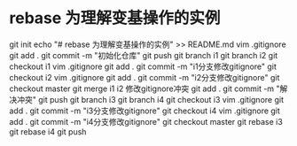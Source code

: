 # rebase 为理解变基操作的实例
git init
echo "# rebase 为理解变基操作的实例" >> README.md
vim .gitignore
git add .
git commit -m "初始化仓库"
git push
git branch i1
git branch i2
git checkout i1
vim .gitignore
git add .
git commit -m "i1分支修改gitignore"
git checkout i2
vim .gitignore
git add .
git commit -m "i2分支修改gitignore"
git checkout master
git merge i1 i2
修改gitignore冲突
git add .
git commit -m "解决冲突"
git push
git branch i3
git branch i4
git checkout i3
vim .gitignore
git add .
git commit -m "i3分支修改gitignore"
git checkout i4
vim .gitignore
git add .
git commit -m "i4分支修改gitignore"
git checkout master
git rebase i3
git rebase i4
git push